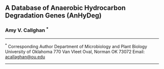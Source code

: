 ## A Database of Anaerobic Hydrocarbon Degradation Genes (AnHyDeg)

### Amy V. Callghan <sup>*</sup>
- - - 
<sup>*</sup> Corresponding Author
Department of Microbiology and Plant Biology
University of Oklahoma
770 Van Vleet Oval, Norman OK 73072
Email: acallaghan@ou.edu
- - - 
